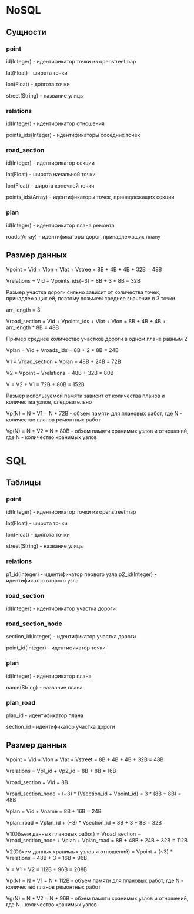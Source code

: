# NoSQL

## Сущности
### point 
id(Integer) - идентификатор точки из openstreetmap

lat(Float) - широта точки

lon(Float) - долгота точки

street(String) - название улицы

### relations
id(Integer) - идентификатор отношения

points_ids(Integer) - идентификаторы соседних точек

### road_section
id(Integer) - идентификатор секции

lat(Float) - широта начальной точки

lon(Float) - широта конечной точки

points_ids(Array) - идентификаторы точек, принадлежащих секции

### plan
id(Integer) - идентификатор плана ремонта

roads(Array) - идентификаторы дорог, принадлежащих плану

## Размер данных
Vpoint = Vid + Vlon + Vlat + Vstree = 8B + 4B + 4B + 32B = 48B

Vrelations = Vid + Vpoints_ids(~3) = 8B + 3 * 8B = 32B

Размер участка дороги сильно зависит от количества точек, принадлежащих ей, поэтому возьмем среднее значение в 3 точки.

arr_length = 3

Vroad_section = Vid + Vpoints_ids + Vlat + Vlon = 8B + 4B + 4B + arr_length * 8B = 48B

Пример среднее количество участков дороги в одном плане равным 2

Vplan = Vid + Vroads_ids = 8B + 2 * 8B = 24B

V1 = Vroad_section + Vplan = 48B + 24B = 72B

V2 * Vpoint + Vrelations = 48B + 32B = 80B

V = V2 + V1 = 72B + 80B = 152B

Размер используемой памяти зависит от количества планов и количества узлов, слeдовательно

Vp(N) = N * V1 = N * 72B - объем памяти для плановых работ, где N - количество планов ремонтных работ

Vg(N) = N * V2 = N * 80B - обхем памяти хранимых узлов и отношений, где N - количество хранимых узлов


# SQL

## Таблицы

### point
id(Integer) - идентификатор точки из openstreetmap

lat(Float) - широта точки

lon(Float) - долгота точки

street(String) - название улицы

### relations
p1_id(Integer) - идентификатор первого узла
p2_id(Integer) - идентификатор второго узла

### road_section
id(Integer) - идентификатор участка дороги

### road_section_node
section_id(Integer) - идентификатор участка дороги

point_id(Integer) - идентификатор точки

### plan
id(Integer) - идентификатор плана

name(String) - название плана

### plan_road
plan_id - идентификатор плана

section_id - идентификатор участка дороги

## Размер данных

Vpoint = Vid + Vlon + Vlat + Vstreet = 8B + 4B + 4B + 32B = 48B

Vrelations = Vp1_id + Vp2_id = 8B + 8B = 16B

Vroad_section = Vid = 8B

Vroad_section_node = (~3) * (Vsection_id + Vpoint_id) = 3 * (8B + 8B) = 48B

Vplan = Vid + Vname = 8B + 16B = 24B

Vplan_road = Vplan_id + (~3) * Vsection_id = 8B + 3 * 8B = 32B

V1(Объем данных плановых работ) = Vroad_section + Vroad_section_node + Vplan + Vplan_road = 8B + 48B + 24B + 32B = 112B

V2(Обхем данных хранимых узлов и отношений) = Vpoint + (~3) * Vrelations = 48B + 3 * 16B = 96B

V = V1 + V2 = 112B + 96B = 208B

Vp(N) = N * V1 = N * 112B - объем памяти для плановых работ, где N - количество планов ремонтных работ

Vg(N) = N * V2 = N * 96B - обхем памяти хранимых узлов и отношений, где N - количество хранимых узлов
